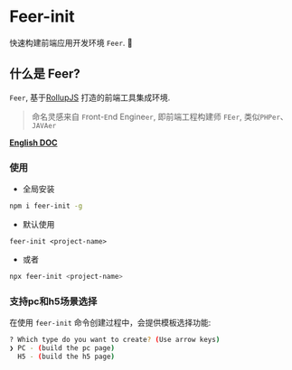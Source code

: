 
# Feer-init

快速构建前端应用开发环境 `Feer`. 🚀 

## 什么是 Feer?

`Feer`, 基于[RollupJS](https://www.rollupjs.com/) 打造的前端工具集成环境.

> 命名灵感来自 `F`ront-`E`nd Engine`er`, 即前端工程构建师 `FEer`, 类似`PHPer`、`JAVAer` 


[**English DOC**](README_EN.md)


### 使用

- 全局安装
```bash
npm i feer-init -g
```
- 默认使用
```
feer-init <project-name>
```
- 或者
```bash
npx feer-init <project-name>
```

### 支持pc和h5场景选择

在使用 `feer-init` 命令创建过程中，会提供模板选择功能:

```bash
? Which type do you want to create? (Use arrow keys)
❯ PC - (build the pc page)
  H5 - (build the h5 page)
```
